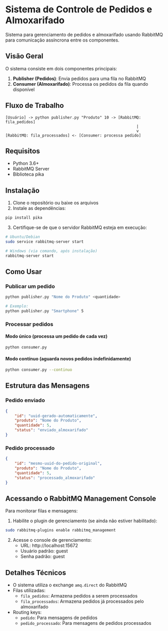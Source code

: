 # Sistema de Controle de Pedidos e Almoxarifado

Sistema para gerenciamento de pedidos e almoxarifado usando RabbitMQ para comunicação assíncrona entre os componentes.

## Visão Geral

O sistema consiste em dois componentes principais:

1. **Publisher (Pedidos)**: Envia pedidos para uma fila no RabbitMQ
2. **Consumer (Almoxarifado)**: Processa os pedidos da fila quando disponível

## Fluxo de Trabalho

```
[Usuário] -> python publisher.py "Produto" 10 -> [RabbitMQ: fila_pedidos]
                                                         |
                                                         v
[RabbitMQ: fila_processados] <- [Consumer: processa pedido]
```

## Requisitos

- Python 3.6+
- RabbitMQ Server
- Biblioteca pika

## Instalação

1. Clone o repositório ou baixe os arquivos
2. Instale as dependências:

```bash
pip install pika
```

3. Certifique-se de que o servidor RabbitMQ esteja em execução:

```bash
# Ubuntu/Debian
sudo service rabbitmq-server start

# Windows (via comando, após instalação)
rabbitmq-server start
```

## Como Usar

### Publicar um pedido

```bash
python publisher.py "Nome do Produto" <quantidade>

# Exemplo:
python publisher.py "Smartphone" 5
```

### Processar pedidos

#### Modo único (processa um pedido de cada vez)
```bash
python consumer.py
```

#### Modo contínuo (aguarda novos pedidos indefinidamente)
```bash
python consumer.py --continuo
```

## Estrutura das Mensagens

### Pedido enviado
```json
{
    "id": "uuid-gerado-automaticamente",
    "produto": "Nome do Produto",
    "quantidade": 5,
    "status": "enviado_almoxarifado"
}
```

### Pedido processado
```json
{
    "id": "mesmo-uuid-do-pedido-original",
    "produto": "Nome do Produto",
    "quantidade": 5,
    "status": "processado_almoxarifado"
}
```

## Acessando o RabbitMQ Management Console

Para monitorar filas e mensagens:

1. Habilite o plugin de gerenciamento (se ainda não estiver habilitado):
```bash
sudo rabbitmq-plugins enable rabbitmq_management
```

2. Acesse o console de gerenciamento:
   - URL: http://localhost:15672
   - Usuário padrão: guest
   - Senha padrão: guest

## Detalhes Técnicos

- O sistema utiliza o exchange `amq.direct` do RabbitMQ
- Filas utilizadas:
  - `fila_pedidos`: Armazena pedidos a serem processados
  - `fila_processados`: Armazena pedidos já processados pelo almoxarifado
- Routing keys:
  - `pedido`: Para mensagens de pedidos
  - `pedido_processado`: Para mensagens de pedidos processados
